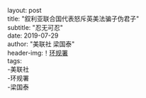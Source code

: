 layout:  post   
title:  "叙利亚联合国代表怒斥英美法骗子伪君子"   
subtitle:  "忍无可忍"   
date:  2019-07-29  
author:  "美联社 梁国泰"  
header-img:！[环规署](https://imgchr.com/i/e3Etot)   
tags:    
  -美联社  
  -环规署  
  -梁国泰    
